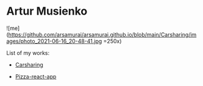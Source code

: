 # Artur Musienko

![me](https://github.com/arsamurai/arsamurai.github.io/blob/main/Carsharing/images/photo_2021-06-16_20-48-41.jpg =250x)

List of my works:

* [Carsharing](https://arsamurai.github.io/Carsharing/)

* [Pizza-react-app](https://pizza-react-my-app.herokuapp.com/)
